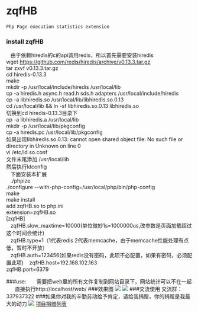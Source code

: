 # zqfHB
    Php Page execution statistics extension
### install zqfHB
    由于依赖hiredis的c的api调用redis，所以首先需要安装hiredis<br/>
    wget https://github.com/redis/hiredis/archive/v0.13.3.tar.gz<br/>
    tar zxvf v0.13.3.tar.gz<br/>
    cd hiredis-0.13.3<br/>
    make<br/>
    mkdir -p /usr/local/include/hiredis  /usr/local/lib<br/>
    cp -a hiredis.h async.h read.h sds.h adapters /usr/local/include/hiredis<br/>
    cp -a libhiredis.so /usr/local/lib/libhiredis.so.0.13<br/>
    cd /usr/local/lib && ln -sf libhiredis.so.0.13 libhiredis.so<br/>
    切换到cd hiredis-0.13.3目录下<br/>
    cp -a libhiredis.a /usr/local/lib<br/>
    mkdir -p /usr/local/lib/pkgconfig<br/>
    cp -a hiredis.pc /usr/local/lib/pkgconfig<br/>
    如果出现libhiredis.so.0.13: cannot open shared object file: No such file or directory in Unknown on line 0<br/>
    vi /etc/ld.so.conf<br/>
    文件末尾添加  /usr/local/lib<br/>
    然后执行ldconfig<br/>
    下面安装本扩展<br/>
    ./phpize<br/>
    ./configure --with-php-config=/usr/local/php/bin/php-config<br/>
    make<br/>
    make install<br/>
    add zqfHB.so to php.ini<br/>
    extension=zqfHB.so<br/>
    [zqfHB]<br/>
    zqfHB.slow_maxtime=10000(单位微妙1s=1000000us,改参数是页面加载超过这个时间会统计)<br/>
    zqfHB.type=1（1代表redis 2代表memcache，由于memcache性能处理有点低，暂时不开放）<br/>
    zqfHB.auth=123456(如果redis没有密码，此项不必配置，如果有密码，必须配置此项)
    zqfHB.host=192.168.102.163<br/>
    zqfHB.port=6379<br/>

###use:
       需要把web里的所有文件复制到网站目录下，网站统计可以不在一起
       直接执行http://localhost/web/
###效果图
![](https://github.com/qieangel2013/zqfHB/blob/master/images/img1.png)
![](https://github.com/qieangel2013/zqfHB/blob/master/images/img2.png)
###交流使用
	交流群：337937322
###如果你对我的辛勤劳动给予肯定，请给我捐赠，你的捐赠是我最大的动力
![](https://github.com/qieangel2013/zys/blob/master/public/images/pay.png)
[项目捐赠列表](https://github.com/qieangel2013/zys/wiki/%E9%A1%B9%E7%9B%AE%E6%8D%90%E8%B5%A0)
